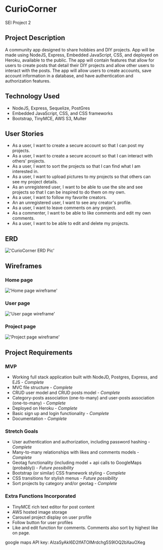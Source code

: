 # CurioCorner
SEI Project 2

## Project Description
A community app designed to share hobbies and DIY projects. App will be made using NodeJS, Express, Embedded JavaScript, CSS, and deployed on Heroku, available to the public. The app will contain features that allow for users to create posts that detail their DIY projects and allow other users to interact with the posts. The app will allow users to create accounts, save account information in a database, and have authentication and authorization features.  


## Technology Used
- NodeJS, Express, Sequelize, PostGres
- Embedded JavaScript, CSS, and CSS frameworks
- Bootstrap, TinyMCE, AWS S3, Multer


## User Stories
- As a user, I want to create a secure account so that I can post my projects. 
- As a user, I want to create a secure account so that I can interact with others' projects. 
- As a user, I want to sort the projects so that I can find what I am interested in. 
- As a user, I want to upload pictures to my projects so that others can see my project details. 
- As an unregistered user, I want to be able to use the site and see projects so that I can be inspired to do them on my own. 
- As a user, I want to follow my favorite creators. 
- An an unregistered user, I want to see any creator's profile. 
- As a user, I want to leave comments on any project. 
- As a commenter, I want to be able to like comments and edit my own comments.
- As a user, I want to be able to edit and delete my projects.


## ERD
!['CurioCorner ERD Pic'](https://i.imgur.com/RzbHREC.jpg)

## Wireframes
### Home page
!['Home page wireframe'](https://i.imgur.com/YTYLyt6.png)

### User page
!['User page wireframe'](https://i.imgur.com/oVwQmee.png)

### Project page
!['Project page wireframe'](https://i.imgur.com/PIyh8vG.png)

## Project Requirements
### MVP
- Working full stack application built with NodeJD, Postgres, Express, and EJS - *Complete*
- MVC file structure - *Complete*
- CRUD user model and CRUD posts model - *Complete*
- Category-posts association (one-to-many) and user-posts association (one-to-many) - *Complete*
- Deployed on Heroku - *Complete*
- Basic sign up and login functionality - *Complete*
- Documentation - *Complete*

### Stretch Goals
- User authentication and authorization, including password hashing - *Complete*
- Many-to-many relationships with likes and comments models - *Complete*
- Geotag functionality (including model + api calls to GoogleMaps (probably)) - *Future possibility*
- Bootstrap (or similar) CSS framework styling - *Complete*
- CSS transitions for stylish menus - *Future possibility*
- Sort projects by category and/or geotag - *Complete*

### Extra Functions Incorporated
- TinyMCE rich text editor for post content
- AWS hosted image storage
- Carousel project display on user profile
- Follow button for user profiles
- Like and edit function for comments. Comments also sort by highest like on page.

google maps API key: AIzaSyAkI6D2lfATOlMrdchg5S9lOQ2bXauOXeg
